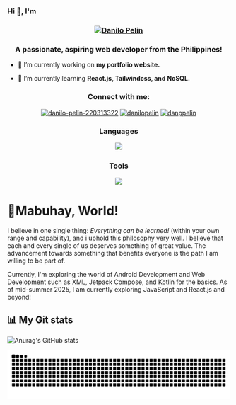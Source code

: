 ### Hi 👋, I'm 

<h3 align="center"><a href="https://hud0shnik.github.io/">
   <img alt="Danilo Pelin" src="https://readme-typing-svg.herokuapp.com/?lines=Danilo+Pelin;Web+Developer&font=Fira%20Code&width=440&height=45&color=68C3D4&vCenter=true&size=21"></a>
</h3>
<h3 align="center">A passionate, aspiring web developer from the Philippines!</h3>

- 🔭 I’m currently working on **my portfolio website.**

- 🌱 I’m currently learning **React.js, Tailwindcss, and NoSQL.**

<h3 align="center">Connect with me:</h3>
<p align="center">
<a href="https://linkedin.com/in/danilo-pelin-220313322" target="blank"><img align="center" src="https://raw.githubusercontent.com/rahuldkjain/github-profile-readme-generator/master/src/images/icons/Social/linked-in-alt.svg" alt="danilo-pelin-220313322" height="30" width="40" /></a>
<a href="https://fb.com/danilopelin" target="blank"><img align="center" src="https://raw.githubusercontent.com/rahuldkjain/github-profile-readme-generator/master/src/images/icons/Social/facebook.svg" alt="danilopelin" height="30" width="40" /></a>
<a href="https://instagram.com/danppelin" target="blank"><img align="center" src="https://raw.githubusercontent.com/rahuldkjain/github-profile-readme-generator/master/src/images/icons/Social/instagram.svg" alt="danppelin" height="30" width="40" /></a>
</p>

<h3 align="center">Languages</h3>
<p align="center">
  <a href="https://skillicons.dev">
    <img src="https://skillicons.dev/icons?i=html,css,java,js,kotlin,cs,cpp,php" />
  </a>
</p>
<h3 align="center">Tools</h3>
<p align="center">
  <a href="https://skillicons.dev">
    <img src="https://skillicons.dev/icons?i=androidstudio,vscode,visualstudio,eclipse,figma,gcp,firebase,atom,unity" />
  </a>
</p>

# 👋Mabuhay, World!

I believe in one single thing: *Everything can be learned!* (within your own range and capability), and i uphold this philosophy very well. I believe that each and every single of us deserves something of great value. The advancement towards something that benefits everyone is the path I am willing to be part of. 

Currently, I'm exploring the world of Android Development and Web Development such as XML, Jetpack Compose, and Kotlin for the basics. As of mid-summer 2025, I am currently exploring JavaScript and React.js and beyond!

## 📊 My Git stats
![Anurag's GitHub stats](https://github-readme-stats.vercel.app/api?username=danskyvich&show_icons=true&theme=radical)

<picture>
  <source media="(prefers-color-scheme: dark)" srcset="https://raw.githubusercontent.com/danskyvich/danskyvich/output/github-contribution-grid-snake-dark.svg">
  <source media="(prefers-color-scheme: light)" srcset="https://raw.githubusercontent.com/danskyvich/danskyvich/output/github-contribution-grid-snake.svg">
  <img alt="github contribution grid snake animation" src="https://raw.githubusercontent.com/danskyvich/danskyvich/output/github-contribution-grid-snake.svg">
</picture>


